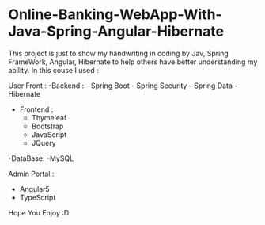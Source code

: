 # Online-Banking-WebApp-With-Java-Spring-Angular-Hibernate


This project is just to show my handwriting in coding by Jav, Spring FrameWork, Angular, Hibernate 
to help others have better understanding my ability.
In this couse I used :

User Front :
  -Backend :
    - Spring Boot
    - Spring Security
    - Spring Data
    - Hibernate
    
  - Frontend :
    - Thymeleaf
    - Bootstrap
    - JavaScript
    - JQuery
    
  -DataBase:
    -MySQL
    
Admin Portal : 
  - Angular5
  - TypeScript

Hope You Enjoy :D
